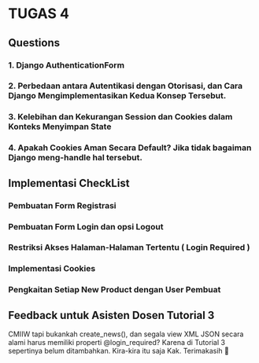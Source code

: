 # TUGAS 4
## Questions
### 1. Django AuthenticationForm


### 2. Perbedaan antara Autentikasi dengan Otorisasi, dan Cara Django Mengimplementasikan Kedua Konsep Tersebut.

### 3. Kelebihan dan Kekurangan Session dan Cookies dalam Konteks Menyimpan State 

### 4. Apakah Cookies Aman Secara Default? Jika tidak bagaiman Django meng-handle hal tersebut.

## Implementasi CheckList
### Pembuatan Form Registrasi
### Pembuatan Form Login dan opsi Logout
### Restriksi Akses Halaman-Halaman Tertentu ( Login Required )
### Implementasi Cookies
### Pengkaitan Setiap New Product dengan User Pembuat

## Feedback untuk Asisten Dosen Tutorial 3
CMIIW tapi bukankah create_news(), dan segala view XML JSON secara alami harus memiliki properti @login_required?
Karena di Tutorial 3 sepertinya belum ditambahkan.
Kira-kira itu saja Kak. Terimakasih 🙏

